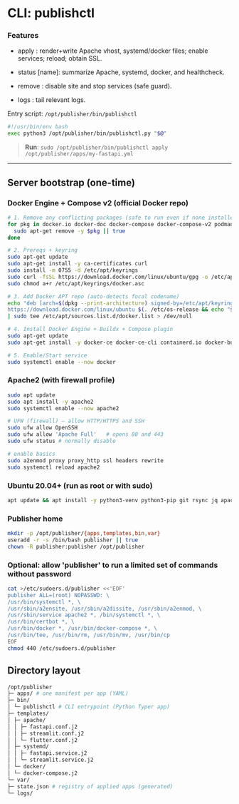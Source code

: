 
# CLI: publishctl
### **Features**

- apply <manifest>: render+write Apache vhost, systemd/docker files; enable services; reload; obtain SSL.

- status [name]: summarize Apache, systemd, docker, and healthcheck.

- remove <name>: disable site and stop services (safe guard).

- logs <name>: tail relevant logs.

Entry script: `/opt/publisher/bin/publishctl`
```sh
#!/usr/bin/env bash
exec python3 /opt/publisher/bin/publishctl.py "$@"
```
> **Run**: `sudo /opt/publisher/bin/publishctl apply /opt/publisher/apps/my-fastapi.yml`

---
## Server bootstrap (one-time)

### Docker Engine + Compose v2 (official Docker repo)
```sh
# 1. Remove any conflicting packages (safe to run even if none installed)
for pkg in docker.io docker-doc docker-compose docker-compose-v2 podman-docker containerd runc; do
  sudo apt-get remove -y $pkg || true
done

# 2. Prereqs + keyring
sudo apt-get update
sudo apt-get install -y ca-certificates curl
sudo install -m 0755 -d /etc/apt/keyrings
sudo curl -fsSL https://download.docker.com/linux/ubuntu/gpg -o /etc/apt/keyrings/docker.asc
sudo chmod a+r /etc/apt/keyrings/docker.asc

# 3. Add Docker APT repo (auto-detects focal codename)
echo "deb [arch=$(dpkg --print-architecture) signed-by=/etc/apt/keyrings/docker.asc] \
https://download.docker.com/linux/ubuntu $(. /etc/os-release && echo "${UBUNTU_CODENAME:-$VERSION_CODENAME}") stable" \
| sudo tee /etc/apt/sources.list.d/docker.list > /dev/null

# 4. Install Docker Engine + Buildx + Compose plugin
sudo apt-get update
sudo apt-get install -y docker-ce docker-ce-cli containerd.io docker-buildx-plugin docker-compose-plugin

# 5. Enable/Start service
sudo systemctl enable --now docker
```

### Apache2 (with firewall profile)
```sh
sudo apt update
sudo apt install -y apache2
sudo systemctl enable --now apache2

# UFW (firewall) — allow HTTP/HTTPS and SSH
sudo ufw allow OpenSSH
sudo ufw allow 'Apache Full'   # opens 80 and 443
sudo ufw status # normally disable

# enable basics
sudo a2enmod proxy proxy_http ssl headers rewrite
sudo systemctl reload apache2
```

### Ubuntu 20.04+ (run as root or with sudo)
```sh
apt update && apt install -y python3-venv python3-pip git rsync jq apache2 certbot python3-certbot-apache
```

### Publisher home
```sh
mkdir -p /opt/publisher/{apps,templates,bin,var}
useradd -r -s /bin/bash publisher || true
chown -R publisher:publisher /opt/publisher
```

### Optional: allow 'publisher' to run a limited set of commands without password
```sh
cat >/etc/sudoers.d/publisher <<'EOF'
publisher ALL=(root) NOPASSWD: \
/usr/bin/systemctl *, \
/usr/sbin/a2ensite, /usr/sbin/a2dissite, /usr/sbin/a2enmod, \
/usr/sbin/service apache2 *, /bin/systemctl *, \
/usr/bin/certbot *, \
/usr/bin/docker *, /usr/bin/docker-compose *, \
/usr/bin/tee, /usr/bin/rm, /usr/bin/mv, /usr/bin/cp
EOF
chmod 440 /etc/sudoers.d/publisher
```

## Directory layout
```bash
/opt/publisher
├─ apps/ # one manifest per app (YAML)
├─ bin/
│ └─ publishctl # CLI entrypoint (Python Typer app)
├─ templates/
│ ├─ apache/
│ │ ├─ fastapi.conf.j2
│ │ ├─ streamlit.conf.j2
│ │ └─ flutter.conf.j2
│ ├─ systemd/
│ │ ├─ fastapi.service.j2
│ │ └─ streamlit.service.j2
│ └─ docker/
│ └─ docker-compose.j2
└─ var/
├─ state.json # registry of applied apps (generated)
└─ logs/
```